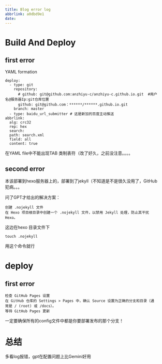 ```yaml
---
title: Blog error log
abbrlink: a0dbd9e1
date:
---
```

# Build And Deploy
## first error
YAML formation
```
deploy:
  - type: git
    repository:
      # github: git@github.com:anzhiyu-c/anzhiyu-c.github.io.git  #用户名@服务器Ip:git仓库位置
      github: git@github.com：******/******.github.io.git
    branch: master
  - type: baidu_url_submitter # 这是新加的百度主动推送
abbrlink:
  alg: crc32
  rep: hex     
  search:
  path: search.xml
  field: all
  content: true
```
在YAML file中不能出现TAB 类制表符（改了好久，之前没注意。。。。

## second error
本该部署到hexo服务器上的，部署到了jekyll（不知道是不是很久没用了，GitHub犯病。。。

问了GPT才给出的解决方案：
```
创建 .nojekyll 文件
在 Hexo 项目根目录中创建一个 .nojekyll 文件，以禁用 Jekyll 处理，防止其干扰 Hexo。
```
这边在hexo 目录文件下
```
touch .nojekyll
```
用这个命令就行
# deploy
## first error
```
检查 GitHub Pages 设置
在 GitHub 仓库的 Settings > Pages 中，确认 Source 设置为正确的分支和目录（通常是 / (root) 或 /docs）。
等待 GitHub Pages 更新
```
一定要确保所有的config文件中都是你要部署发布的那个分支！

# 总结
多看log报错，gpt在配置问题上比Gemini好用

